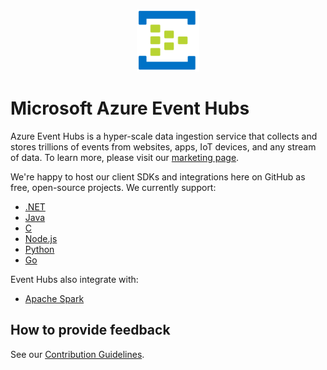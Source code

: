 <p align="center">
  <img src="event-hubs.png" alt="Microsoft Azure Event Hubs" width="100"/>
</p>

# Microsoft Azure Event Hubs

Azure Event Hubs is a hyper-scale data ingestion service that collects and stores trillions of events from websites, apps, IoT devices, and any stream of data. To learn more, please visit our [marketing page](https://azure.microsoft.com/services/event-hubs/).

We're happy to host our client SDKs and integrations here on GitHub as free, open-source projects. We currently support:

* [.NET](https://github.com/azure/azure-event-hubs-dotnet)
* [Java](https://github.com/azure/azure-event-hubs-java)
* [C](https://github.com/azure/azure-event-hubs-c)
* [Node.js](https://github.com/azure/azure-event-hubs-node)
* [Python](https://github.com/azure/azure-event-hubs-python)
* [Go](https://github.com/azure/azure-event-hubs-go)

Event Hubs also integrate with:
* [Apache Spark](https://github.com/Azure/azure-event-hubs-spark)

## How to provide feedback

See our [Contribution Guidelines](./.github/CONTRIBUTING.md).

